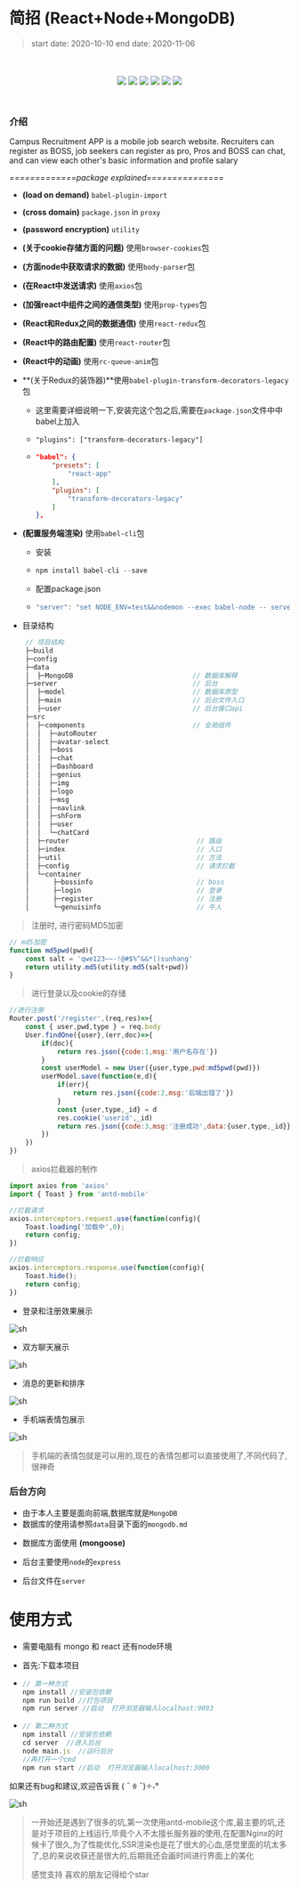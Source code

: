 # 简招 (React+Node+MongoDB)

> start date: 2020-10-10 
> end date: 2020-11-06

<p align="center" style="margin:50px 0;">
	<img src="https://img.shields.io/badge/language-html%20%7C%20javascript-blue" />
    <img src="https://travis-ci.org/2662419405/sh.svg?branch=master"  />
    <img src="https://img.shields.io/badge/version-v1.0-informational" />
    <img src="https://img.shields.io/badge/codecov-25-red" />
    <img src="https://img.shields.io/badge/platform-ios%20%7C%20android%20%7C%20widdow%20%7C%20ipad-inactive"  />
    <img src="https://img.shields.io/badge/weibo-%40SH-blueviolet"  />
</p>

### 介绍

Campus Recruitment APP is a mobile job search website. Recruiters can register as BOSS, job seekers can register as pro, Pros and BOSS can chat, and can view each other's basic information and profile salary

*=============package explained===============*

* **(load on demand)** `babel-plugin-import`

* **(cross domain)** `package.json` in `proxy`

* **(password encryption)** `utility`

* **(关于cookie存储方面的问题)** 使用`browser-cookies`包

* **(方面node中获取请求的数据)** 使用`body-parser`包

* **(在React中发送请求)** 使用`axios`包

* **(加强react中组件之间的通信类型)** 使用`prop-types`包

* **(React和Redux之间的数据通信)** 使用`react-redux`包

* **(React中的路由配置)** 使用`react-router`包

* **(React中的动画)** 使用`rc-queue-anim`包

* **(关于Redux的装饰器)**使用`babel-plugin-transform-decorators-legacy`包

  * 这里需要详细说明一下,安装完这个包之后,需要在`package.json`文件中中babel上加入

  * `"plugins": ["transform-decorators-legacy"]`

  * ```json
    "babel": {
        "presets": [
            "react-app"
        ],
        "plugins": [
            "transform-decorators-legacy"
        ]
    },
    ```
  
* **(配置服务端渲染)** 使用`babel-cli`包

  * 安装

  * ```js
    npm install babel-cli --save 
    ```

  * 配置package.json

  * ```js
    "server": "set NODE_ENV=test&&nodemon --exec babel-node -- server/main.js"
    ```



* 目录结构

```js
    // 项目结构
    ├─build
    ├─config
    ├─data
    │  ├─MongoDB            				  // 数据库解释    
    ├─server  								  // 后台
    │  ├─model          					  // 数据库原型     
    │  ├─main          				  		  // 后台文件入口  
    │  ├─user          				 		  // 后台接口api    
    ├─src
    │  ├─components                           // 全局组件
    │  │  ├─autoRouter
    │  │  ├─avatar-select
    │  │  ├─boss
    │  │  ├─chat
    │  │  ├─Dashboard
    │  │  ├─genius
    │  │  ├─img
    │  │  ├─logo
    │  │  ├─msg
    │  │  ├─navlink
    │  │  ├─shForm
    │  │  ├─user
    │  │  └─chatCard
    │  ├─router                                // 路由
    │  ├─index                                 // 入口	
    │  ├─util                                  // 方法
    │  ├─config                                // 请求拦截
    │  └─container
    │      ├─bossinfo   					   // boss
    │      ├─login          				   // 登录
    │      ├─register                          // 注册
    │      └─genuisinfo                        // 牛人

```



> 注册时, 进行密码MD5加密



``` js
// md5加密
function md5pwd(pwd){
    const salt = 'qwe123~~-!@#$%^&&*()sunhang'
    return utility.md5(utility.md5(salt+pwd))
}
```



> 进行登录以及cookie的存储



```js
//进行注册
Router.post('/register',(req,res)=>{
    const { user,pwd,type } = req.body
    User.findOne({user},(err,doc)=>{
        if(doc){
            return res.json({code:1,msg:'用户名存在'})
        }
        const userModel = new User({user,type,pwd:md5pwd(pwd)})
        userModel.save(function(e,d){
            if(err){
                return res.json({code:2,msg:'后端出错了'})
            }
            const {user,type,_id} = d
            res.cookie('userid',_id)
            return res.json({code:3,msg:'注册成功',data:{user,type,_id}})
        })
    })
})
```



> axios拦截器的制作



```js
import axios from 'axios'
import { Toast } from 'antd-mobile'

//拦截请求
axios.interceptors.request.use(function(config){
    Toast.loading('加载中',0);
    return config;
})

//拦截响应
axios.interceptors.response.use(function(config){
    Toast.hide();
    return config;
})
```



* 登录和注册效果展示

![sh](https://studyit.club/Study/register.gif)

* 双方聊天展示

![sh](https://studyit.club/Study/chat.gif)



* 消息的更新和排序

![sh](https://studyit.club/Study/clear.gif)



* 手机端表情包展示

![sh](https://studyit.club/Study/Screenshot_2019-10-24-14-14-39-53_cb819d8fa60af39.jpg)

> 手机端的表情包就是可以用的,现在的表情包都可以直接使用了,不同代码了,很神奇



### 后台方向

- 由于本人主要是面向前端,数据库就是`MongoDB`
- 数据库的使用请参照`data`目录下面的`mongodb.md`
* 数据库方面使用 **(mongoose)**

- 后台主要使用`node`的`express`

* 后台文件在`server`



# 使用方式

* 需要电脑有 mongo 和 react 还有node环境

* 首先:下载本项目

* ```js
  // 第一种方式
  npm install //安装包依赖
  npm run build //打包项目
  npm run server //启动  打开浏览器输入localhost:9093
  ```

* ```js
  // 第二种方式
  npm install //安装包依赖
  cd server  //进入后台
  node main.js  //运行后台
  //再打开一个cmd
  npm run start //启动  打开浏览器输入localhost:3000
  ```


如果还有bug和建议,欢迎告诉我  (͏ ˉ ꈊ ˉ)✧˖°

![sh](https://studyit.club/Study/qq.jpg)



>  一开始还是遇到了很多的坑,第一次使用antd-mobile这个库,最主要的坑,还是对于项目的上线运行,毕竟个人不太擅长服务器的使用,在配置Nginx的时候卡了很久,为了性能优化,SSR渲染也是花了很大的心血,感觉里面的坑太多了,总的来说收获还是很大的,后期我还会画时间进行界面上的美化
>
> 感觉支持  喜欢的朋友记得给个star  
